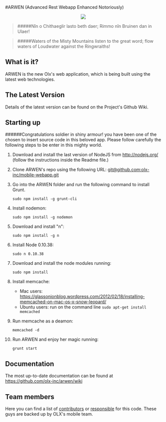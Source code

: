 #ARWEN (Advanced Rest Webapp Enhanced Notoriously)

<p align="center">
  <img src="http://data.whicdn.com/images/33934659/tumblr_m7wnipncvl1qfpva2o1_500_large.gif" />
</p>

> #####Nîn o Chithaeglir lasto beth daer; Rimmo nîn Bruinen dan in Ulaer!

> #####Waters of the Misty Mountains listen to the great word; flow waters of Loudwater against the Ringwraiths!

## What is it?

ARWEN is the new Olx's web application, which is being built using the latest web technologies.

## The Latest Version

Details of the latest version can be found on the Project's Github Wiki.

##  Starting up

######Congratulations soldier in shiny armour! you have been one of the chosen to insert source code in this beloved app. Please follow carefully the following steps to be enter in this mighty world.

1. Download and install the last version of NodeJS from http://nodejs.org/ (follow the instructions inside the Readme file.)

2. Clone ARWEN's repo using the following URL: [git@github.com:olx-inc/mobile-webapp.git](git@github.com:olx-inc/mobile-webapp.git)

3. Go into the ARWEN folder and run the following command to install Grunt.

    `sudo npm install -g grunt-cli`

4. Install nodemon:

    `sudo npm install -g nodemon`

5. Download and install "n":

    `sudo npm install -g n`

6. Install Node 0.10.38:

    `sudo n 0.10.38` 

7. Download and install the node modules running:

    `sudo npm install`

8. Install memcache:

    * Mac users: https://glassonionblog.wordpress.com/2012/02/18/installing-memcached-on-mac-os-x-snow-leopard/
    * Ubuntu users: run on the command line `sudo apt-get install memcached`	

9. Run memcache as a deamon:

   `memcached -d`

10. Run ARWEN and enjoy her magic running:

    `grunt start`


##  Documentation

The most up-to-date documentation can be found at https://github.com/olx-inc/arwen/wiki

##  Team members

Here you can find a list of [contributors](https://github.com/olx-inc/arwen/graphs/contributors) or [responsible](https://github.com/olx-inc/arwen/graphs/contributors) for this code. These guys are backed up by OLX's mobile team.

